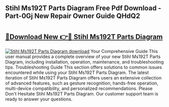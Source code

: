 ## Stihl Ms192T Parts Diagram Free Pdf Download - Part-0Gj New Repair Owner Guide QHdQ2

# <h2><a href="http://dfm9in7.blite.top/?on=Stihl+Ms192T+Parts+Diagram">🔗Download New 👉🔴 Stihl Ms192T Parts Diagram</a></h2>

[![Stihl Ms192T Parts Diagram download](https://i.imgur.com/lujVjoI.png)](http://dfm9in7.blite.top/?on=Stihl+Ms192T+Parts+Diagram)
Your Comprehensive Guide This user manual provides a complete overview of your new Stihl Ms192T Parts Diagram, including installation, operation, maintenance, and troubleshooting tips. Troubleshooting Guide This section offers solutions to common issues encountered while using your Stihl Ms192T Parts Diagram. The latest iteration of Stihl Ms192T Parts Diagram offers users an extensive collection of advanced features, such as gesture recognition, hands-free operation, multi-device compatibility, and personalized recommendations. Please Don't Hesitate Stihl Ms192T Parts Diagram. Our customer support team is ready to answer your questions.

